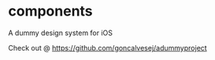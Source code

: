 # components
A dummy design system for iOS

Check out @ https://github.com/goncalvesej/adummyproject
